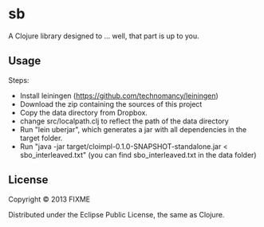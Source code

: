 # sb

A Clojure library designed to ... well, that part is up to you.

## Usage

Steps:
* Install leiningen (https://github.com/technomancy/leiningen)
* Download the zip containing the sources of this project
* Copy the data directory from Dropbox.
* change src/localpath.clj to reflect the path of the data directory
* Run "lein uberjar", which generates a jar with all dependencies in the target folder.
* Run "java -jar target/cloimpl-0.1.0-SNAPSHOT-standalone.jar < sbo_interleaved.txt" (you can find sbo_interleaved.txt in the data folder)

## License

Copyright © 2013 FIXME

Distributed under the Eclipse Public License, the same as Clojure.

